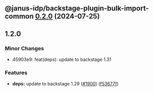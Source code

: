 ## @janus-idp/backstage-plugin-bulk-import-common [0.2.0](https://github.com/janus-idp/backstage-plugins/compare/@janus-idp/backstage-plugin-bulk-import-common@0.1.0...@janus-idp/backstage-plugin-bulk-import-common@0.2.0) (2024-07-25)

## 1.2.0

### Minor Changes

- 45903e9: feat(deps): update to backstage 1.31

### Features

- **deps:** update to backstage 1.29 ([#1900](https://github.com/janus-idp/backstage-plugins/issues/1900)) ([f53677f](https://github.com/janus-idp/backstage-plugins/commit/f53677fb02d6df43a9de98c43a9f101a6db76802))
